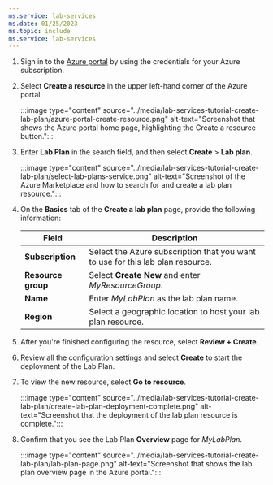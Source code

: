 ```yaml
---
ms.service: lab-services
ms.date: 01/25/2023
ms.topic: include
ms.service: lab-services
---
```


1. Sign in to the [Azure portal](https://portal.azure.com) by using the credentials for your Azure subscription.

1. Select **Create a resource** in the upper left-hand corner of the Azure portal.

    :::image type="content" source="../media/lab-services-tutorial-create-lab-plan/azure-portal-create-resource.png" alt-text="Screenshot that shows the Azure portal home page, highlighting the Create a resource button.":::

1. Enter **Lab Plan** in the search field, and then select **Create** > **Lab plan**.

    :::image type="content" source="../media/lab-services-tutorial-create-lab-plan/select-lab-plans-service.png" alt-text="Screenshot of the Azure Marketplace and how to search for and create a lab plan resource.":::

1. On the **Basics** tab of the **Create a lab plan** page, provide the following information:

    | Field        | Description                |
    | ------------ | -------------------------- |
    | **Subscription** | Select the Azure subscription that you want to use for this lab plan resource. |
    | **Resource group** | Select **Create New** and enter *MyResourceGroup*. |
    | **Name** | Enter *MyLabPlan* as the lab plan name. |
    | **Region** | Select a geographic location to host your lab plan resource. |

1. After you're finished configuring the resource, select **Review + Create**.

1. Review all the configuration settings and select **Create** to start the deployment of the Lab Plan.

1. To view the new resource, select **Go to resource**.

    :::image type="content" source="../media/lab-services-tutorial-create-lab-plan/create-lab-plan-deployment-complete.png" alt-text="Screenshot that the deployment of the lab plan resource is complete.":::

1. Confirm that you see the Lab Plan **Overview** page for *MyLabPlan*.

    :::image type="content" source="../media/lab-services-tutorial-create-lab-plan/lab-plan-page.png" alt-text="Screenshot that shows the lab plan overview page in the Azure portal.":::
